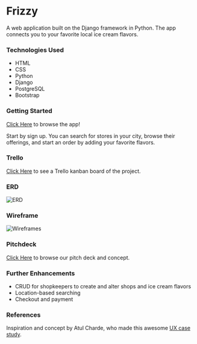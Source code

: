 # Frizzy

A web application built on the Django framework in Python. The app connects you to your favorite local ice cream flavors.

### Technologies Used

* HTML
* CSS
* Python
* Django
* PostgreSQL
* Bootstrap

### Getting Started

[Click Here](https://docs.google.com/presentation/d/1Xg6WqJUStZdjz5SyJKpaeAKCnV-SMgx78HsjVPCZAu8/edit#slide=id.p) to browse the app!

Start by sign up. You can search for stores in your city, browse their offerings, and start an order by adding your favorite flavors.

### Trello 

[Click Here](https://trello.com/b/o5AIfFaU/frizzy-team) to see a Trello kanban board of the project.


### ERD
![ERD](https://imgur.com/ZOA3XRk.png)

### Wireframe
![Wireframes](https://imgur.com/AKmTVNM.png)

### Pitchdeck
[Click Here](https://docs.google.com/presentation/d/1Xg6WqJUStZdjz5SyJKpaeAKCnV-SMgx78HsjVPCZAu8/edit#slide=id.p) to browse our pitch deck and concept.

### Further Enhancements
* CRUD for shopkeepers to create and alter shops and ice cream flavors
* Location-based searching
* Checkout and payment

### References
Inspiration and concept by Atul Charde, who made this awesome [UX case study](https://www.behance.net/gallery/116803029/Frizzy-ice-cream-app-case-study).